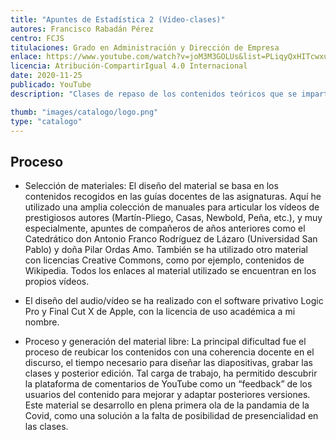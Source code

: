 ```yaml
---
title: "Apuntes de Estadística 2 (Vídeo-clases)"
autores: Francisco Rabadán Pérez
centro: FCJS
titulaciones: Grado en Administración y Dirección de Empresa
enlace: https://www.youtube.com/watch?v=joM3M3GOLUs&list=PLiqyQxHITcwxuaRxy06ma6oRY7JjK5ayo
licencia: Atribución-CompartirIgual 4.0 Internacional
date: 2020-11-25
publicado: YouTube
description: "Clases de repaso de los contenidos teóricos que se imparten en el modo presencial (Inferencia estadística, etc.)"

thumb: "images/catalogo/logo.png"
type: "catalogo"
---
```


## Proceso

* Selección de materiales: El diseño del material se basa en los contenidos recogidos en las guías docentes de las asignaturas. Aquí he utilizado una amplia colección de manuales para articular los vídeos de prestigiosos autores (Martín-Pliego, Casas, Newbold, Peña, etc.), y muy especialmente, apuntes de compañeros de años anteriores como el Catedrático don Antonio Franco Rodríguez de Lázaro (Universidad San Pablo) y doña Pilar Ordas Amo. También se ha utilizado otro material con licencias Creative Commons, como por ejemplo, contenidos de Wikipedia. Todos los enlaces al material utilizado se encuentran en los propios vídeos.

* El diseño del audio/vídeo se ha realizado con el software privativo Logic Pro y Final Cut X de Apple, con la licencia de uso académica a mi nombre.

* Proceso y generación del material libre: La principal dificultad fue el proceso de reubicar los contenidos con una coherencia docente en el discurso, el tiempo necesario para diseñar las diapositivas, grabar las clases y posterior edición. Tal carga de trabajo, ha permitido descubrir la plataforma de comentarios de YouTube como un “feedback” de los usuarios del contenido para mejorar y adaptar posteriores versiones. Este material se desarrollo en plena primera ola de la pandamia de la Covid, como una solución a la falta de posibilidad de presencialidad en las clases.
